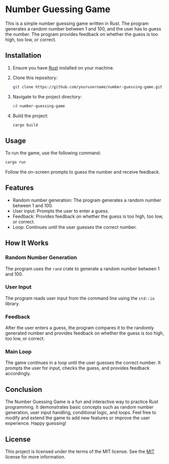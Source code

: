 # Number Guessing Game

This is a simple number guessing game written in Rust. The program generates a random number between 1 and 100, and the user has to guess the number. The program provides feedback on whether the guess is too high, too low, or correct.

## Installation

1. Ensure you have [Rust](https://www.rust-lang.org/tools/install) installed on your machine.

2. Clone this repository:

    ```sh
    git clone https://github.com/yourusername/number-guessing-game.git
    ```

3. Navigate to the project directory:

    ```sh
    cd number-guessing-game
    ```

4. Build the project:

    ```sh
    cargo build
    ```

## Usage

To run the game, use the following command:

```sh
cargo run
```

Follow the on-screen prompts to guess the number and receive feedback.

## Features

- Random number generation: The program generates a random number between 1 and 100.
- User input: Prompts the user to enter a guess.
- Feedback: Provides feedback on whether the guess is too high, too low, or correct.
- Loop: Continues until the user guesses the correct number.

## How It Works

### Random Number Generation

The program uses the `rand` crate to generate a random number between 1 and 100.

### User Input

The program reads user input from the command line using the `std::io` library.

### Feedback

After the user enters a guess, the program compares it to the randomly generated number and provides feedback on whether the guess is too high, too low, or correct.

### Main Loop

The game continues in a loop until the user guesses the correct number. It prompts the user for input, checks the guess, and provides feedback accordingly.

## Conclusion

The Number Guessing Game is a fun and interactive way to practice Rust programming. It demonstrates basic concepts such as random number generation, user input handling, conditional logic, and loops. Feel free to modify and extend the game to add new features or improve the user experience. Happy guessing!

## License

This project is licensed under the terms of the MIT license. See the [MIT](https://opensource.org/licenses/MIT) license for more information.
